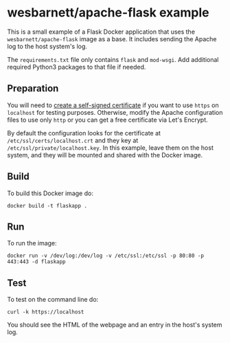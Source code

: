 # wesbarnett/apache-flask example

This is a small example of a Flask Docker application that uses the
`wesbarnett/apache-flask` image as a base. It includes sending the
Apache log to the host system's log.

The `requirements.txt` file only contains `flask` and `mod-wsgi`. Add
additional required Python3 packages to that file if needed.

## Preparation

You will need to [create a self-signed
certificate](https://stackoverflow.com/questions/18034/how-do-i-create-a-self-signed-ssl-certificate-to-use-while-testing-a-web-app)
if you want to use `https` on `localhost` for testing purposes.
Otherwise, modify the Apache configuration files to use only `http` or
you can get a free certificate via Let's Encrypt.

By default the configuration looks for the certificate at
`/etc/ssl/certs/localhost.crt` and they key at
`/etc/ssl/private/localhost.key`. In this example, leave them on the
host system, and they will be mounted and shared with the Docker
image.

## Build

To build this Docker image do:

    docker build -t flaskapp .

## Run

To run the image:

    docker run -v /dev/log:/dev/log -v /etc/ssl:/etc/ssl -p 80:80 -p 443:443 -d flaskapp

## Test

To test on the command line do:

    curl -k https://localhost

You should see the HTML of the webpage and an entry in the host's
system log.
